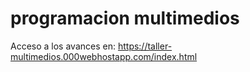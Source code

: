 # programacion multimedios
Acceso a los avances en: https://taller-multimedios.000webhostapp.com/index.html
